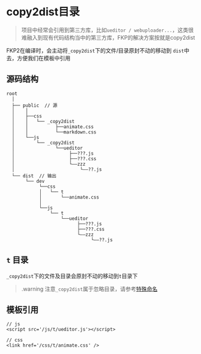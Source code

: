 # copy2dist目录
> 项目中经常会引用到第三方库，比如`ueditor / webuploader...`，这类很难融入到现有代码结构当中的第三方库，FKP的解决方案按就是copy2dist  

FKP2在编译时，会主动将`_copy2dist`下的文件/目录原封不动的移动到 `dist`中去，方便我们在模板中引用

## 源码结构

    root
      │            
      ├── public  // 源
      │    │
      │    ├──css
      │    │   └── _copy2dist
      │    │          ├──animate.css  
      │    │          └──markdown.css  
      │    └──js
      │        └── _copy2dist
      │               └──ueditor  
      │                    ├──???.js
      │                    ├──???.css
      │                    └——zzz
      │                        └——??.js
      └── dist  // 输出
           └── dev
                └──css
                │   └── t
                │       └──animate.css
                │              
                └──js
                    └── t
                        └──ueditor
                              ├──???.js
                              ├──???.css
                              └——zzz
                                   └——??.js

## `t` 目录

`_copy2dist`下的文件及目录会原封不动的移动到`t`目录下  
>.warning 注意`_copy2dist`属于忽略目录，请参考[特殊命名](/docs/fkpdoc/20Build/14duplicate?treeid=8)


## 模板引用
```
// js
<script src='/js/t/ueditor.js'></script>

// css
<link href='/css/t/animate.css' />
```
